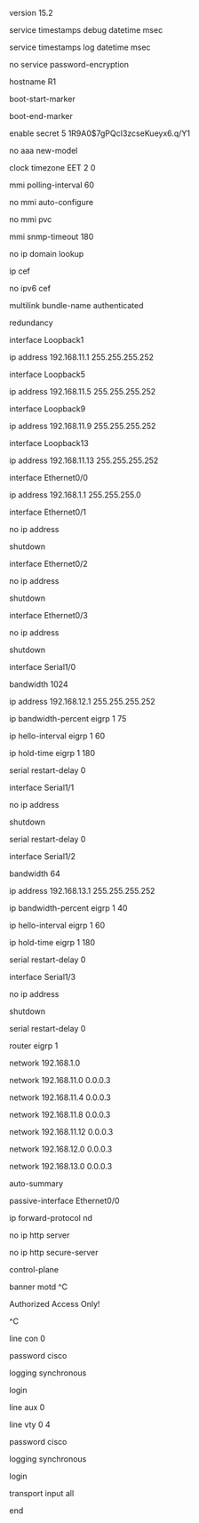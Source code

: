 version 15.2

service timestamps debug datetime msec

service timestamps log datetime msec

no service password-encryption

hostname R1

boot-start-marker

boot-end-marker

enable secret 5 $1$R9A0$7gPQcI3zcseKueyx6.q/Y1

no aaa new-model

clock timezone EET 2 0

mmi polling-interval 60

no mmi auto-configure

no mmi pvc

mmi snmp-timeout 180

no ip domain lookup

ip cef

no ipv6 cef

multilink bundle-name authenticated

redundancy

interface Loopback1

ip address 192.168.11.1 255.255.255.252

interface Loopback5

ip address 192.168.11.5 255.255.255.252

interface Loopback9

ip address 192.168.11.9 255.255.255.252

interface Loopback13

ip address 192.168.11.13 255.255.255.252

interface Ethernet0/0

ip address 192.168.1.1 255.255.255.0

interface Ethernet0/1

no ip address

shutdown

interface Ethernet0/2

no ip address

shutdown

interface Ethernet0/3

no ip address

shutdown

interface Serial1/0

bandwidth 1024

ip address 192.168.12.1 255.255.255.252

ip bandwidth-percent eigrp 1 75

ip hello-interval eigrp 1 60

ip hold-time eigrp 1 180

serial restart-delay 0

interface Serial1/1

no ip address

shutdown

serial restart-delay 0

interface Serial1/2

bandwidth 64

ip address 192.168.13.1 255.255.255.252

ip bandwidth-percent eigrp 1 40

ip hello-interval eigrp 1 60

ip hold-time eigrp 1 180

serial restart-delay 0

interface Serial1/3

no ip address

shutdown

serial restart-delay 0

router eigrp 1

network 192.168.1.0

network 192.168.11.0 0.0.0.3

network 192.168.11.4 0.0.0.3

network 192.168.11.8 0.0.0.3

network 192.168.11.12 0.0.0.3

network 192.168.12.0 0.0.0.3

network 192.168.13.0 0.0.0.3

auto-summary

passive-interface Ethernet0/0

ip forward-protocol nd

no ip http server

no ip http secure-server

control-plane

banner motd ^C

Authorized Access Only!

^C

line con 0

password cisco

logging synchronous

login

line aux 0

line vty 0 4

password cisco

logging synchronous

login

transport input all

end

